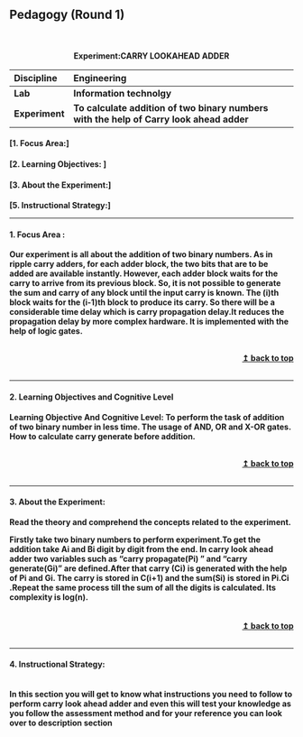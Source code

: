 ## Pedagogy (Round 1)
<p align="center">
<br>
<br>
<b> Experiment:CARRY LOOKAHEAD ADDER  <a name="top"></a> <br>
</p>

<b>Discipline | <b>Engineering
:--|:--|
<b> Lab | <b> Information technolgy
<b> Experiment|     <b> To calculate addition of two binary numbers with the help of Carry look ahead adder
<h4> [1. Focus Area:]
<h4> [2. Learning Objectives: ]
<h4> [3. About the Experiment:]
<h4> [5. Instructional Strategy:]
<hr>

<a name="LO"></a>
#### 1. Focus Area :
Our experiment is all about the addition of two binary numbers. As in ripple carry adders, for each adder block, the two bits that are to be added are available instantly. However, each adder block waits for the carry to arrive from its previous block. So, it is not possible to generate the sum and carry of any block until the input carry is known. The (i)th block waits for the (i-1)th block to produce its carry. So there will be a considerable time delay which is carry propagation delay.It reduces the propagation delay by more complex hardware. It is implemented with the help of logic gates.

<br/>
<div align="right">
    <b><a href="#top">↥ back to top</a></b>
</div>
<br/>
<hr>

<a name="LO"></a>
#### 2. Learning Objectives and Cognitive Level

Learning Objective And Cognitive Level:
To perform the task of addition of two binary number in less time.
The usage of AND, OR and X-OR gates.
How to calculate carry generate before addition.</br>
        


<br/>
<div align="right">
    <b><a href="#top">↥ back to top</a></b>
</div>
<br/>
<hr>

<a name="IS"></a>

#### 3. About the Experiment:

Read the theory and comprehend the concepts related to the experiment. 
<br>
<div>
 Firstly take two binary numbers to perform experiment.To get the addition take Ai and Bi digit by digit from the end. In carry look ahead adder two variables such as “carry propagate(Pi) ” and “carry generate(Gi)” are defined.After that carry (Ci) is generated with the help of Pi and Gi. The carry is stored in C(i+1) and the sum(Si) is stored in Pi.Ci .Repeat the same process till the sum of all the digits is calculated. Its complexity is log(n). 
 
</div>
<br>

<br/>
<div align="right">
    <b><a href="#top">↥ back to top</a></b>
</div>
<br/>
<hr>

<a name="SI"></a>

#### 4. Instructional Strategy:
<br>

<div>  
In this section you will get to know what instructions you need to follow to perform carry look ahead adder and even this will test your knowledge as you follow the assessment method and for your reference you can look over to description section

</div>
